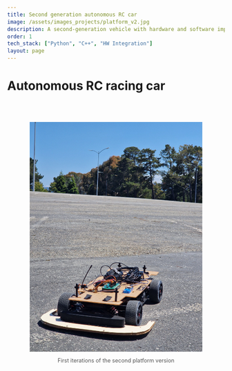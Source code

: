 ```yaml
---
title: Second generation autonomous RC car
image: /assets/images_projects/platform_v2.jpg
description: A second-generation vehicle with hardware and software improvements over the original prototype.
order: 1
tech_stack: ["Python", "C++", "HW Integration"]
layout: page
---
```


# Autonomous RC racing car

<br><br>

<a href="/assets/images_projects/platform_v2_old.jpg" target="_blank">
  <img src="/assets/images_projects/platform_v2_old.jpg" alt="First iterations of the second platform version"
       style="width: 400px; height: auto; display: block; margin: 0 auto;" />
</a>
<p style="text-align: center; font-size: 0.9em; color: #555;">First iterations of the second platform version</p>

